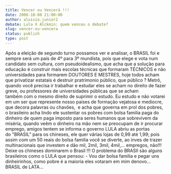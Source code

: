 ```yaml
---
title: Vencer ou Vencerá !!!
date: 2006-10-08 21:00:00
author: aluisio.junior2
debate: Lula X Alckmin: quem venceu o debate?
slug: vencer-ou-vencera
status: publish 
type: post
---
```


Após a eleição de segundo turno possamos ver e analisar, o BRASIL foi e sempre será um país de 4º para 3º mundista, pois que elege e vota num candidato sem cultura, com pseudoidealismo, que acha que a solução para educação é construir mais escolas técnicas que formaram TÉCNICOS e não universidades para formarem DOUTORES E MESTRES, hoje todos acham que privatizar estatais é destruir pratrimonio público, que público ? Metrô, quando você precisa ir trabalhar e estudar eles se acham no direito de fazer greve, ou professores de universidades públicas que se acham também com o mesmo direito de suprimir o estudo. Eu estudo e não votarei em um ser que represente nosso países de formação vejatosa e mediocre, que decora palavras ou chavões,  e acha que governa em prol dos pobres, o brasileiro acha lindo ele sustentar os pobres com bolsa familia paga do dinheiro de quem paga imposto para seres humanos que sobrevivem da miséria, quando veêm o dinheiro na mão nem se preocupam de ir procurar emprego, amigos tentem se informa o governo LULA abriu as portas do "BRASIL" para os chineses, ele quer várias lojas de 0,99 até 1,99; pois assim com um 50 reais do bolsa familia você se diverte, ao inves de trazer multinacionais que investem e dão mil, 2mil, 3mil, 4mil,... empregos, não!!! Deixe os chineses dominarem o Brasil !!! O problema do BRASIl são alguns brasileiros como o LULA que pensou: - Vou dar bolsa familia e pegar uns dinheirinhos, como pobre é a maioria eles votaram em mim denovo... BRASIL de LATA...  


